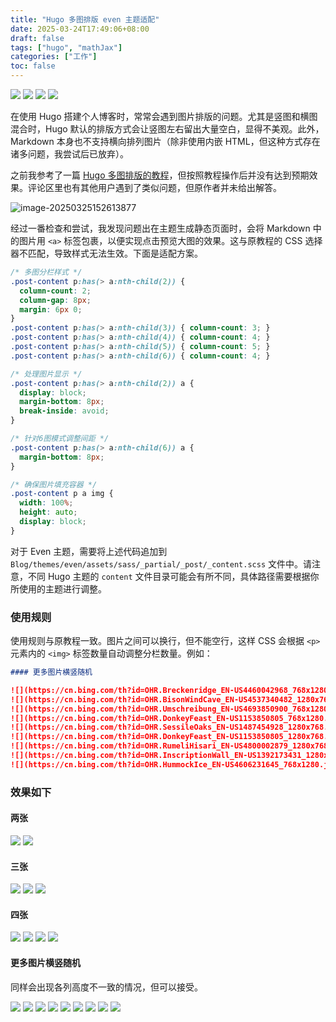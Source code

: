 ```yaml
---
title: "Hugo 多图排版 even 主题适配"
date: 2025-03-24T17:49:06+08:00
draft: false
tags: ["hugo", "mathJax"]
categories: ["工作"]
toc: false
---
```


![](https://cn.bing.com/th?id=OHR.Umschreibung_EN-US4693850900_768x1280.jpg)
![](https://cn.bing.com/th?id=OHR.HummockIce_EN-US4606231645_768x1280.jpg)
![](https://cn.bing.com/th?id=OHR.DonkeyFeast_EN-US1153850805_768x1280.jpg)
![](https://cn.bing.com/th?id=OHR.Breckenridge_EN-US4460042968_768x1280.jpg)

<!--more-->

在使用 Hugo 搭建个人博客时，常常会遇到图片排版的问题。尤其是竖图和横图混合时，Hugo 默认的排版方式会让竖图左右留出大量空白，显得不美观。此外，Markdown 本身也不支持横向排列图片（除非使用内嵌 HTML，但这种方式存在诸多问题，我尝试后已放弃）。

之前我参考了一篇 [Hugo 多图排版的教程](https://immmmm.com/about-images-gird/)，但按照教程操作后并没有达到预期效果。评论区里也有其他用户遇到了类似问题，但原作者并未给出解答。

![image-20250325152613877](https://imgoldjii.oss-cn-beijing.aliyuncs.com/202503251526936.png)

经过一番检查和尝试，我发现问题出在主题生成静态页面时，会将 Markdown 中的图片用 `<a>` 标签包裹，以便实现点击预览大图的效果。这与原教程的 CSS 选择器不匹配，导致样式无法生效。下面是适配方案。

```css
/* 多图分栏样式 */
.post-content p:has(> a:nth-child(2)) {
  column-count: 2;
  column-gap: 8px;
  margin: 6px 0;
}
.post-content p:has(> a:nth-child(3)) { column-count: 3; }
.post-content p:has(> a:nth-child(4)) { column-count: 4; }
.post-content p:has(> a:nth-child(5)) { column-count: 5; }
.post-content p:has(> a:nth-child(6)) { column-count: 4; }

/* 处理图片显示 */
.post-content p:has(> a:nth-child(2)) a {
  display: block;
  margin-bottom: 8px;
  break-inside: avoid;
}

/* 针对6图模式调整间距 */
.post-content p:has(> a:nth-child(6)) a {
  margin-bottom: 8px;
}

/* 确保图片填充容器 */
.post-content p a img {
  width: 100%;
  height: auto;
  display: block;
}
```

对于 Even 主题，需要将上述代码追加到 `Blog/themes/even/assets/sass/_partial/_post/_content.scss` 文件中。请注意，不同 Hugo 主题的 `content` 文件目录可能会有所不同，具体路径需要根据你所使用的主题进行调整。

### 使用规则

使用规则与原教程一致。图片之间可以换行，但不能空行，这样 CSS 会根据 `<p>` 元素内的 `<img>` 标签数量自动调整分栏数量。例如：

```markdown
#### 更多图片横竖随机

![](https://cn.bing.com/th?id=OHR.Breckenridge_EN-US4460042968_768x1280.jpg)
![](https://cn.bing.com/th?id=OHR.BisonWindCave_EN-US4537340482_1280x768.jpg)
![](https://cn.bing.com/th?id=OHR.Umschreibung_EN-US4693850900_768x1280.jpg)
![](https://cn.bing.com/th?id=OHR.DonkeyFeast_EN-US1153850805_768x1280.jpg)
![](https://cn.bing.com/th?id=OHR.SessileOaks_EN-US1487454928_1280x768.jpg)
![](https://cn.bing.com/th?id=OHR.DonkeyFeast_EN-US1153850805_1280x768.jpg)
![](https://cn.bing.com/th?id=OHR.RumeliHisari_EN-US4800002879_1280x768.jpg)
![](https://cn.bing.com/th?id=OHR.InscriptionWall_EN-US1392173431_1280x768.jpg)
![](https://cn.bing.com/th?id=OHR.HummockIce_EN-US4606231645_768x1280.jpg)
```

### 效果如下

#### 两张

![](https://cn.bing.com/th?id=OHR.SessileOaks_EN-US1487454928_1280x768.jpg)
![](https://cn.bing.com/th?id=OHR.InscriptionWall_EN-US1392173431_1280x768.jpg)

#### 三张

![](https://cn.bing.com/th?id=OHR.DonkeyFeast_EN-US1153850805_1280x768.jpg)
![](https://cn.bing.com/th?id=OHR.RumeliHisari_EN-US4800002879_1280x768.jpg)
![](https://cn.bing.com/th?id=OHR.BisonWindCave_EN-US4537340482_1280x768.jpg)

#### 四张

![](https://cn.bing.com/th?id=OHR.Umschreibung_EN-US4693850900_768x1280.jpg)
![](https://cn.bing.com/th?id=OHR.HummockIce_EN-US4606231645_768x1280.jpg)
![](https://cn.bing.com/th?id=OHR.DonkeyFeast_EN-US1153850805_768x1280.jpg)
![](https://cn.bing.com/th?id=OHR.Breckenridge_EN-US4460042968_768x1280.jpg)

#### 更多图片横竖随机

同样会出现各列高度不一致的情况，但可以接受。

![](https://cn.bing.com/th?id=OHR.Breckenridge_EN-US4460042968_768x1280.jpg)
![](https://cn.bing.com/th?id=OHR.BisonWindCave_EN-US4537340482_1280x768.jpg)
![](https://cn.bing.com/th?id=OHR.Umschreibung_EN-US4693850900_768x1280.jpg)
![](https://cn.bing.com/th?id=OHR.DonkeyFeast_EN-US1153850805_768x1280.jpg)
![](https://cn.bing.com/th?id=OHR.SessileOaks_EN-US1487454928_1280x768.jpg)
![](https://cn.bing.com/th?id=OHR.DonkeyFeast_EN-US1153850805_1280x768.jpg)
![](https://cn.bing.com/th?id=OHR.RumeliHisari_EN-US4800002879_1280x768.jpg)
![](https://cn.bing.com/th?id=OHR.InscriptionWall_EN-US1392173431_1280x768.jpg)
![](https://cn.bing.com/th?id=OHR.HummockIce_EN-US4606231645_768x1280.jpg)